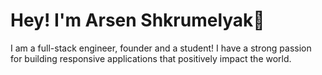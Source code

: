 # Hey! I'm Arsen Shkrumelyak👋

I am a full-stack engineer, founder and a student! I have a strong passion for building responsive applications that positively impact the world.

